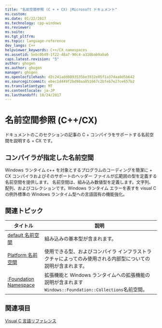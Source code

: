 ```yaml
---
title: "名前空間参照 (C + + CX) |Microsoft ドキュメント"
ms.custom: 
ms.date: 01/22/2017
ms.technology: cpp-windows
ms.reviewer: 
ms.suite: 
ms.tgt_pltfrm: 
ms.topic: language-reference
dev_langs: C++
helpviewer_keywords: C++/CX namespaces
ms.assetid: 5ebc0b49-1f22-48a7-90c4-a310bab9aba6
caps.latest.revision: "5"
author: ghogen
ms.author: ghogen
manager: ghogen
ms.openlocfilehash: d2c241add0893535be3932e85f1a37daa0d5b642
ms.sourcegitcommit: ebec1d449f2bd98aa851667c2bfeb7e27ce657b2
ms.translationtype: MT
ms.contentlocale: ja-JP
ms.lasthandoff: 10/24/2017
---
```

# <a name="namespaces-reference-ccx"></a>名前空間参照 (C++/CX)
ドキュメントのこのセクションの記事の C + コンパイラをサポートする名前空間を説明する + CX です。  
  
## <a name="compiler-supplied-namespaces"></a>コンパイラが指定した名前空間  
 Windows ランタイム c++ を対象とするプログラムのコーディングを簡潔に + CX コンパイラおよびそのサポートのヘッダー ファイルが広範囲の型を定義する名前空間を提供します。 名前空間は、組み込み数値型を定義します。文字列、配列、およびコレクションです。Windows ランタイム エラーを表すを visual C の例外標準の Windows ランタイム型への言語固有の機能強化。  
  
## <a name="related-topics"></a>関連トピック  
  
|タイトル|説明|  
|-----------|-----------------|  
|[default 名前空間](../cppcx/default-namespace.md)|組み込みの基本型が含まれます。|  
|[Platform 名前空間](../cppcx/platform-namespace-c-cx.md)|使用できる型、およびコンパイラ インフラストラクチャによってのみ使用される内部型についての説明が含まれます。|  
|[:Foundation Namespace](../cppcx/windows-foundation-collections-namespace-c-cx.md)|拡張機能と Windows ランタイムへの拡張機能の説明が含まれます`Windows::Foundation::Collections`名前空間。|  
  
## <a name="see-also"></a>関連項目  
 [Visual C 言語リファレンス](../cppcx/visual-c-language-reference-c-cx.md)